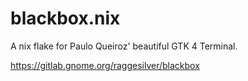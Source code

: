 # blackbox.nix

A nix flake for Paulo Queiroz' beautiful GTK 4 Terminal.

https://gitlab.gnome.org/raggesilver/blackbox
